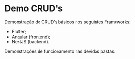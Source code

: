# Demo CRUD's
Demonstração de CRUD's básicos nos seguintes Frameworks:

- Flutter;
- Angular (frontend);
- NestJS (backend).

Demonstrações de funcionamento nas devidas pastas.
